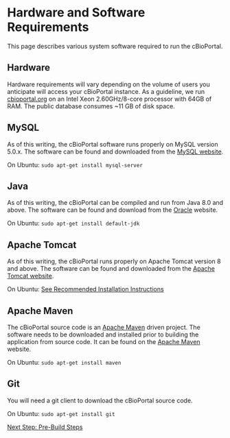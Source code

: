 # Hardware and Software Requirements

This page describes various system software required to run the cBioPortal.

## Hardware

Hardware requirements will vary depending on the volume of users you anticipate will access your cBioPortal instance.  As a guideline, we run [cbioportal.org](http://www.cbioportal.org) on an Intel Xeon 2.60GHz/8-core processor with 64GB of RAM.  The public database consumes ~11 GB of disk space.

## MySQL

As of this writing, the cBioPortal software runs properly on MySQL version 5.0.x.  The software can be found and downloaded from the [MySQL website](http://www.mysql.com/).

On Ubuntu:  ```sudo apt-get install mysql-server```

## Java

As of this writing, the cBioPortal can be compiled and run from Java 8.0 and above.  The software can be found and download from the [Oracle](http://www.oracle.com/us/technologies/java/overview/index.html) website.

On Ubuntu:  ```sudo apt-get install default-jdk```

## Apache Tomcat

As of this writing, the cBioPortal runs properly on Apache Tomcat version 8 and above.  The software can be found and downloaded from the [Apache Tomcat website](http://tomcat.apache.org).

On Ubuntu:  [See Recommended Installation Instructions](https://www.digitalocean.com/community/tutorials/how-to-install-apache-tomcat-8-on-ubuntu-14-04)

## Apache Maven

The cBioPortal source code is an [Apache Maven](https://maven.apache.org/) driven project.  The software needs to be downloaded and installed prior to building the application from source code.  It can be found on the [Apache Maven](https://maven.apache.org/download.cgi) website.

On Ubuntu:  ```sudo apt-get install maven```

## Git

You will need a git client to download the cBioPortal source code.

On Ubuntu:  ```sudo apt-get install git```

[Next Step: Pre-Build Steps](Pre-Build-Steps.md)
